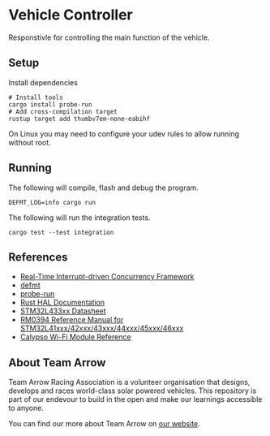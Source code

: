 # Vehicle Controller

Responstivle for controlling the main function of the vehicle.

## Setup

Install dependencies

```shell
# Install tools
cargo install probe-run
# Add cross-compilation target
rustup target add thumbv7em-none-eabihf
```

On Linux you may need to configure your udev rules to allow running without root.

## Running

The following will compile, flash and debug the program.

```shell
DEFMT_LOG=info cargo run
```

The following will run the integration tests.

```shell
cargo test --test integration
```

## References

- [Real-Time Interrupt-driven Concurrency Framework](https://rtic.rs/1/)
- [defmt](https://defmt.ferrous-systems.com/)
- [probe-run](https://github.com/knurling-rs/probe-run)
- [Rust HAL Documentation](https://docs.rs/stm32l4xx-hal/latest/stm32l4xx_hal/)
- [STM32L433xx Datasheet](https://www.st.com/resource/en/datasheet/stm32l433cc.pdf) 
- [RM0394 Reference Manual for STM32L41xxx/42xxx/43xxx/44xxx/45xxx/46xxx](https://www.st.com/resource/en/reference_manual/dm00151940-stm32l41xxx42xxx43xxx44xxx45xxx46xxx-advanced-armbased-32bit-mcus-stmicroelectronics.pdf)
- [Calypso Wi-Fi Module Reference](https://www.we-online.com/components/products/manual/2610011025000_Calypso%20261001102500x%20Manual_rev2.0.pdf)

## About Team Arrow

Team Arrow Racing Association is a volunteer organisation that designs, develops and races world-class solar powered vehicles. This repository is part of our endevour to build in the open and make our learnings accessible to anyone.

You can find our more about Team Arrow on [our website](https://www.teamarrow.com.au/).
